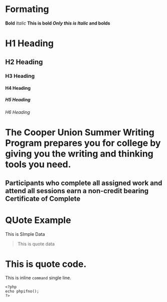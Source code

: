 
# Formating
**Bold**
*Italic*
**This is bold _Only this is Italic_ and bolds**

# H1 Heading
## H2 Heading
### H3 Heading
#### H4 Heading
##### H5 Heading
###### H6 Heading

# The Cooper Union Summer Writing Program prepares you for college by giving you the writing and thinking tools you need. 
## Participants who complete all assigned work and attend all sessions earn a non-credit bearing Certificate of Complete

# QUote Example
This is SImple Data
> This is quote data

# This is quote code.
This is inline `command` single line.
```
<?php
echo phpifno();
?>
```